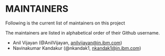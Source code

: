 # MAINTAINERS

Following is the current list of maintainers on this project

The maintainers are listed in alphabetical order of their Github username.

* Anil Vijayan (@AnilVijayan, anilvijayan@in.ibm.com)
* Navinakumar Kandakur (@nkandak1, nkandak1@in.ibm.com)
